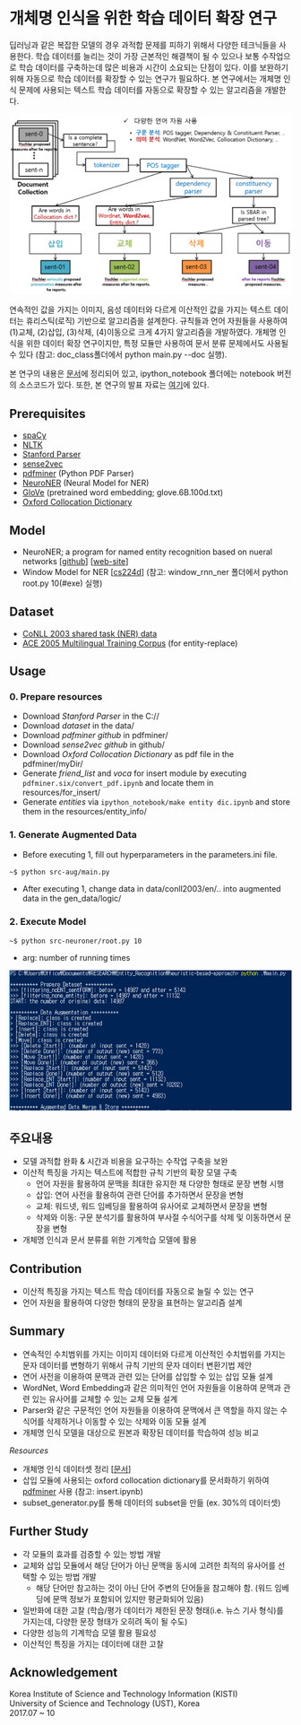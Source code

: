 # 개체명 인식을 위한 학습 데이터  확장 연구

딥러닝과 같은 복잡한 모델의 경우 과적합 문제를 피하기 위해서 다양한 테크닉들을 사용한다. 학습 데이터를 늘리는 것이 가장 근본적인 해결책이 될 수 있으나 보통 수작업으로 학습 데이터를 구축하는데 많은 비용과 시간이 소요되는 단점이 있다. 이를 보완하기 위해 자동으로 학습 데이터를 확장할 수 있는 연구가 필요하다. 본 연구에서는 개체명 인식 문제에 사용되는 텍스트 학습 데이터를 자동으로 확장할 수 있는 알고리즘을 개발한다. 

![](assets/process.PNG)

연속적인 값을 가지는 이미지, 음성 데이터와 다르게 이산적인 값을 가지는 텍스트 데이터는 휴리스틱(로직) 기반으로 알고리즘을 설계한다. 규칙들과 언어 자원들을 사용하여 (1)교체, (2)삽입, (3)삭제, (4)이동으로 크게 4가지 알고리즘을 개발하였다. 개체명 인식을 위한 데이터 확장 연구이지만, 특정 모듈만 사용하여 문서 분류 문제에서도 사용될 수 있다 (참고: doc_class폴더에서 python main.py --doc 실행).

본 연구의 내용은 [문서](https://1drv.ms/w/s!AllPqyV9kKUrkULe4nbvFU8Oj8j3)에 정리되어 있고, ipython_notebook 폴더에는 notebook 버전의 소스코드가 있다. 또한, 본 연구의 발표 자료는 [여기](https://1drv.ms/p/s!AllPqyV9kKUrl133BcFl2M4crEXj)에 있다.


## Prerequisites
* [spaCy](https://spacy.io/)
* [NLTK](https://www.nltk.org/)
* [Stanford Parser](https://nlp.stanford.edu/software/lex-parser.html)
* [sense2vec](https://github.com/explosion/sense2vec)
* [pdfminer](https://github.com/euske/pdfminer) (Python PDF Parser)
* [NeuroNER](https://github.com/Franck-Dernoncourt/NeuroNER) (Neural Model for NER)
* [GloVe](https://nlp.stanford.edu/projects/glove/) (pretrained word embedding; glove.6B.100d.txt)
* [Oxford Collocation Dictionary](http://www.freecollocation.com/)

## Model
* NeuroNER; a program for named entity recognition based on nueral networks [[github](https://github.com/Franck-Dernoncourt/NeuroNER)] [[web-site](http://neuroner.com/)]
* Window Model for NER [[cs224d](http://cs224d.stanford.edu/assignment2/index.html)] (참고: window_rnn_ner 폴더에서 python root.py 10(#exe) 실행)

## Dataset
* [CoNLL 2003 shared task (NER) data](https://cogcomp.org/page/resource_view/81)
* [ACE 2005 Multilingual Training Corpus](https://catalog.ldc.upenn.edu/ldc2006t06) (for entity-replace)


## Usage

### 0. **Prepare resources** <br>
* Download *Stanford Parser* in the C://
* Download *dataset* in the data/
* Download *pdfminer github* in pdfminer/
* Download *sense2vec github* in github/
* Download *Oxford Collocation Dictionary* as pdf file in the pdfminer/myDir/
* Generate *friend_list* and *voca* for insert module by executing `pdfminer.six/convert_pdf.ipynb` and locate them in resources/for_insert/
* Generate *entities* via `ipython_notebook/make entity dic.ipynb` and store them in the resources/entity_info/


### 1. **Generate Augmented Data**
* Before executing 1, fill out hyperparameters in the parameters.ini file.
```
~$ python src-aug/main.py
```
* After executing 1, change data in data/conll2003/en/.. into augmented data in the gen_data/logic/

### 2. **Execute Model** 

```
~$ python src-neuroner/root.py 10
```
* arg: number of running times

![](assets/result.PNG)

## 주요내용
* 모델 과적합 완화 & 시간과 비용을 요구하는 수작업 구축을 보완
* 이산적 특징을 가지는 텍스트에 적합한 규칙 기반의 확장 모델 구축 
  - 언어 자원을 활용하여 문맥을 최대한 유지한 채 다양한 형태로 문장 변형 시행
  - 삽입: 연어 사전을 활용하여 관련 단어를 추가하면서 문장을 변형 
  - 교체: 워드넷, 워드 임베딩을 활용하여 유사어로 교체하면서 문장을 변형
  - 삭제와 이동: 구문 분석기를 활용하여 부사절 수식어구를 삭제 및 이동하면서 문장을 변형
* 개체명 인식과 문서 분류를 위한 기계학습 모델에 활용

## Contribution
* 이산적 특징을 가지는 텍스트 학습 데이터를 자동으로 늘릴 수 있는 연구
* 언어 자원을 활용하여 다양한 형태의 문장을 표현하는 알고리즘 설계

## Summary
* 연속적인 수치범위를 가지는 이미지 데이터와 다르게 이산적인 수치범위를 가지는 문자 데이터를 변형하기 위해서 규칙 기반의 문자 데이터 변환기법 제안
* 연어 사전을 이용하여 문맥과 관련 있는 단어를 삽입할 수 있는 삽입 모듈 설계
* WordNet, Word Embedding과 같은 의미적인 언어 자원들을 이용하여 문맥과 관련 있는 유사어를 교체할 수 있는 교체 모듈 설계
* Parser와 같은 구문적인 언어 자원들을 이용하여 문맥에서 큰 역할을 하지 않는 수식어를 삭제하거나 이동할 수 있는 삭제와 이동 모듈 설계
* 개체명 인식 모델을 대상으로 원본과 확장된 데이터를 학습하여 성능 비교 

_Resources_
* 개체명 인식 데이터셋 정리 [[문서](https://1drv.ms/w/s!AllPqyV9kKUrkUUHOqncvjE1ZMbW)]
* 삽입 모듈에 사용되는 oxford collocation dictionary를 문서화하기 위하여 [pdfminer](https://github.com/euske/pdfminer) 사용 (참고: insert.ipynb)
* subset_generator.py를 통해 데이터의 subset을 만듦 (ex. 30%의 데이터셋)

## Further Study
* 각 모듈의 효과를 검증할 수 있는 방법 개발
* 교체와 삽입 모듈에서 해당 단어가 아닌 문맥을 동시에 고려한 최적의 유사어를 선택할 수 있는 방법 개발
   * 해당 단어만 참고하는 것이 아닌 단어 주변의 단어들을 참고해야 함. (워드 임베딩에 문맥 정보가 포함되어 있지만 평균화되어 있음)
* 일반화에 대한 고찰 (학습/평가 데이터가 제한된 문장 형태(i.e. 뉴스 기사 형식)를 가지는데, 다양한 문장 형태가 오히려 독이 될 수도)
* 다양한 성능의 기계학습 모델 활용 필요성
* 이산적인 특징을 가지는 데이터에 대한 고찰

## Acknowledgement
Korea Institute of Science and Technology Information (KISTI) <br>
University of Science and Technology (UST), Korea <br>
2017.07 ~ 10

